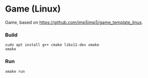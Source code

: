 # Game (Linux)

Game, based on https://github.com/imp5imp5/game_template_linux.

### Build
``sudo apt install g++ cmake libx11-dev xmake`` \
``xmake``

### Run
``xmake run``
